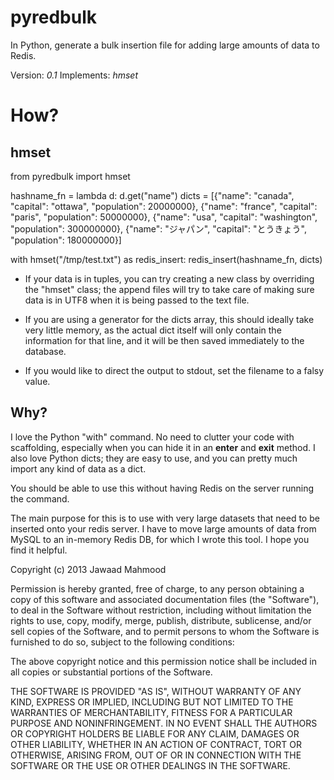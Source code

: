 pyredbulk
==========

In Python, generate a bulk insertion file for adding large amounts of data to Redis.

Version: *0.1*
Implements: _hmset_

How?
====

hmset
-----
  from pyredbulk import hmset

  hashname_fn = lambda d: d.get("name")
  dicts = [{"name": "canada", "capital": "ottawa", "population": 20000000},
           {"name": "france", "capital": "paris", "population": 50000000},
           {"name": "usa", "capital": "washington", "population": 300000000},
           {"name": "ジャパン", "capital": "とうきょう", "population": 180000000}]

  with hmset("/tmp/test.txt") as redis_insert:
    redis_insert(hashname_fn, dicts)

- If your data is in tuples, you can try creating a new class by overriding the "hmset" class; the append files will try to take care of making sure data is in UTF8 when it is being passed to the text file.

- If you are using a generator for the dicts array, this should ideally take very little memory, as the actual dict itself will only contain the information for that line, and it will be then saved immediately to the database.

- If you would like to direct the output to stdout, set the filename to a falsy value.

Why?
----

I love the Python "with" command.  No need to clutter your code with scaffolding, especially when you can hide it in an __enter__ and __exit__ method.  I also love Python dicts; they are easy to use, and you can pretty much import any kind of data as a dict.

You should be able to use this without having Redis on the server running the command.

The main purpose for this is to use with very large datasets that need to be inserted onto your redis server.  I have to move large amounts of data from MySQL to an in-memory Redis DB, for which I wrote this tool.  I hope you find it helpful.


Copyright (c) 2013 Jawaad Mahmood

Permission is hereby granted, free of charge, to any person obtaining a copy of this software and associated documentation files (the "Software"), to deal in the Software without restriction, including without limitation the rights to use, copy, modify, merge, publish, distribute, sublicense, and/or sell copies of the Software, and to permit persons to whom the Software is furnished to do so, subject to the following conditions:

The above copyright notice and this permission notice shall be included in all copies or substantial portions of the Software.

THE SOFTWARE IS PROVIDED "AS IS", WITHOUT WARRANTY OF ANY KIND, EXPRESS OR IMPLIED, INCLUDING BUT NOT LIMITED TO THE WARRANTIES OF MERCHANTABILITY, FITNESS FOR A PARTICULAR PURPOSE AND NONINFRINGEMENT. IN NO EVENT SHALL THE AUTHORS OR COPYRIGHT HOLDERS BE LIABLE FOR ANY CLAIM, DAMAGES OR OTHER LIABILITY, WHETHER IN AN ACTION OF CONTRACT, TORT OR OTHERWISE, ARISING FROM, OUT OF OR IN CONNECTION WITH THE SOFTWARE OR THE USE OR OTHER DEALINGS IN THE SOFTWARE.

